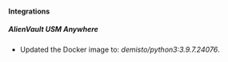 #### Integrations
##### AlienVault USM Anywhere
- Updated the Docker image to: *demisto/python3:3.9.7.24076*.
